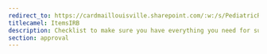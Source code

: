 ```yaml
---
redirect_to: https://cardmaillouisville.sharepoint.com/:w:/s/PediatricResearchAccesstoServices/EWgQqwhMMuZOv5R8UO9h7kMBNQABoNkTcZQ-mElKkScKeQ?e=kh3kpm
titlecamel: ItemsIRB
description: Checklist to make sure you have everything you need for submission to the IRB
section: approval
---
```

